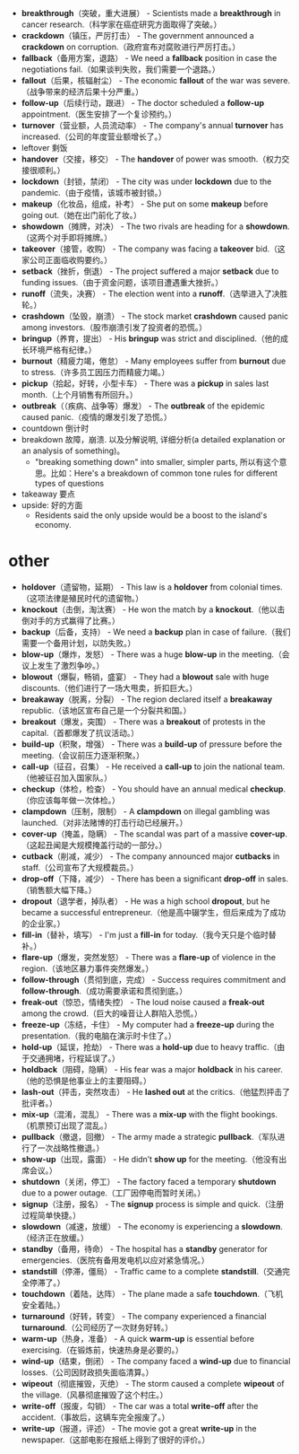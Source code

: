 - **breakthrough**（突破，重大进展）  - Scientists made a **breakthrough** in cancer research.（科学家在癌症研究方面取得了突破。）  
- **crackdown**（镇压，严厉打击）  - The government announced a **crackdown** on corruption.（政府宣布对腐败进行严厉打击。）  
- **fallback**（备用方案，退路）  - We need a **fallback** position in case the negotiations fail.（如果谈判失败，我们需要一个退路。）  
- **fallout**（后果，核辐射尘）  - The economic **fallout** of the war was severe.（战争带来的经济后果十分严重。）  
- **follow-up**（后续行动，跟进）  - The doctor scheduled a **follow-up** appointment.（医生安排了一个复诊预约。）  
- **turnover**（营业额，人员流动率）  - The company's annual **turnover** has increased.（公司的年度营业额增长了。）  
- leftover 剩饭
- **handover**（交接，移交）  - The **handover** of power was smooth.（权力交接很顺利。）  
- **lockdown**（封锁，禁闭）  - The city was under **lockdown** due to the pandemic.（由于疫情，该城市被封锁。）  
- **makeup**（化妆品，组成，补考）  - She put on some **makeup** before going out.（她在出门前化了妆。）  
- **showdown**（摊牌，对决）  - The two rivals are heading for a **showdown**.（这两个对手即将摊牌。）  
- **takeover**（接管，收购）  - The company was facing a **takeover** bid.（这家公司正面临收购要约。）  
- **setback**（挫折，倒退）  - The project suffered a major **setback** due to funding issues.（由于资金问题，该项目遭遇重大挫折。）  
- **runoff**（流失，决赛）  - The election went into a **runoff**.（选举进入了决胜轮。）  
- **crashdown**（坠毁，崩溃）  - The stock market **crashdown** caused panic among investors.（股市崩溃引发了投资者的恐慌。）  
- **bringup**（养育，提出）  - His **bringup** was strict and disciplined.（他的成长环境严格有纪律。）  
- **burnout**（精疲力竭，倦怠）  - Many employees suffer from **burnout** due to stress.（许多员工因压力而精疲力竭。）  
- **pickup**（拾起，好转，小型卡车）  - There was a **pickup** in sales last month.（上个月销售有所回升。）  
- **outbreak**（（疾病、战争等）爆发）  - The **outbreak** of the epidemic caused panic.（疫情的爆发引发了恐慌。）  
- countdown 倒计时
- breakdown 故障，崩溃. 以及分解说明, 详细分析(a detailed explanation or an analysis of something)。
  - "breaking something down" into smaller, simpler parts, 所以有这个意思。比如：Here's a breakdown of common tone rules for different types of questions
- takeaway 要点
- upside: 好的方面
  - Residents said the only upside would be a boost to the island's economy.


# other
- **holdover**（遗留物，延期）  - This law is a **holdover** from colonial times.（这项法律是殖民时代的遗留物。）  
- **knockout**（击倒，淘汰赛）  - He won the match by a **knockout**.（他以击倒对手的方式赢得了比赛。）  
- **backup**（后备，支持）  - We need a **backup** plan in case of failure.（我们需要一个备用计划，以防失败。）  
- **blow-up**（爆炸，发怒）  - There was a huge **blow-up** in the meeting.（会议上发生了激烈争吵。）  
- **blowout**（爆裂，畅销，盛宴）  - They had a **blowout** sale with huge discounts.（他们进行了一场大甩卖，折扣巨大。）  
- **breakaway**（脱离，分裂）  - The region declared itself a **breakaway** republic.（该地区宣布自己是一个分裂共和国。）  
- **breakout**（爆发，突围）  - There was a **breakout** of protests in the capital.（首都爆发了抗议活动。）  
- **build-up**（积聚，增强）  - There was a **build-up** of pressure before the meeting.（会议前压力逐渐积聚。）  
- **call-up**（征召，召集）  - He received a **call-up** to join the national team.（他被征召加入国家队。）  
- **checkup**（体检，检查）  - You should have an annual medical **checkup**.（你应该每年做一次体检。）  
- **clampdown**（压制，限制）  - A **clampdown** on illegal gambling was launched.（对非法赌博的打击行动已经展开。）  
- **cover-up**（掩盖，隐瞒）  - The scandal was part of a massive **cover-up**.（这起丑闻是大规模掩盖行动的一部分。）  
- **cutback**（削减，减少）  - The company announced major **cutbacks** in staff.（公司宣布了大规模裁员。）  
- **drop-off**（下降，减少）  - There has been a significant **drop-off** in sales.（销售额大幅下降。）  
- **dropout**（退学者，掉队者）  - He was a high school **dropout**, but he became a successful entrepreneur.（他是高中辍学生，但后来成为了成功的企业家。）  
- **fill-in**（替补，填写）  - I'm just a **fill-in** for today.（我今天只是个临时替补。）  
- **flare-up**（爆发，突然发怒）  - There was a **flare-up** of violence in the region.（该地区暴力事件突然爆发。）  
- **follow-through**（贯彻到底，完成）  - Success requires commitment and **follow-through**.（成功需要承诺和贯彻到底。）  
- **freak-out**（惊恐，情绪失控）  - The loud noise caused a **freak-out** among the crowd.（巨大的噪音让人群陷入恐慌。）  
- **freeze-up**（冻结，卡住）  - My computer had a **freeze-up** during the presentation.（我的电脑在演示时卡住了。）  
- **hold-up**（延误，抢劫）  - There was a **hold-up** due to heavy traffic.（由于交通拥堵，行程延误了。）  
- **holdback**（阻碍，隐瞒）  - His fear was a major **holdback** in his career.（他的恐惧是他事业上的主要阻碍。）  
- **lash-out**（抨击，突然攻击）  - He **lashed out** at the critics.（他猛烈抨击了批评者。）  
- **mix-up**（混淆，混乱）  - There was a **mix-up** with the flight bookings.（机票预订出现了混乱。）  
- **pullback**（撤退，回撤）  - The army made a strategic **pullback**.（军队进行了一次战略性撤退。）  
- **show-up**（出现，露面）  - He didn’t **show up** for the meeting.（他没有出席会议。）  
- **shutdown**（关闭，停工）  - The factory faced a temporary **shutdown** due to a power outage.（工厂因停电而暂时关闭。）  
- **signup**（注册，报名）  - The **signup** process is simple and quick.（注册过程简单快捷。）  
- **slowdown**（减速，放缓）  - The economy is experiencing a **slowdown**.（经济正在放缓。）  
- **standby**（备用，待命）  - The hospital has a **standby** generator for emergencies.（医院有备用发电机以应对紧急情况。）  
- **standstill**（停滞，僵局）  - Traffic came to a complete **standstill**.（交通完全停滞了。）  
- **touchdown**（着陆，达阵）  - The plane made a safe **touchdown**.（飞机安全着陆。）  
- **turnaround**（好转，转变）  - The company experienced a financial **turnaround**.（公司经历了一次财务好转。）  
- **warm-up**（热身，准备）  - A quick **warm-up** is essential before exercising.（在锻炼前，快速热身是必要的。）  
- **wind-up**（结束，倒闭）  - The company faced a **wind-up** due to financial losses.（公司因财政损失面临清算。）  
- **wipeout**（彻底摧毁，灭绝）  - The storm caused a complete **wipeout** of the village.（风暴彻底摧毁了这个村庄。）  
- **write-off**（报废，勾销）  - The car was a total **write-off** after the accident.（事故后，这辆车完全报废了。）  
- **write-up**（报道，评述）  - The movie got a great **write-up** in the newspaper.（这部电影在报纸上得到了很好的评价。）  


